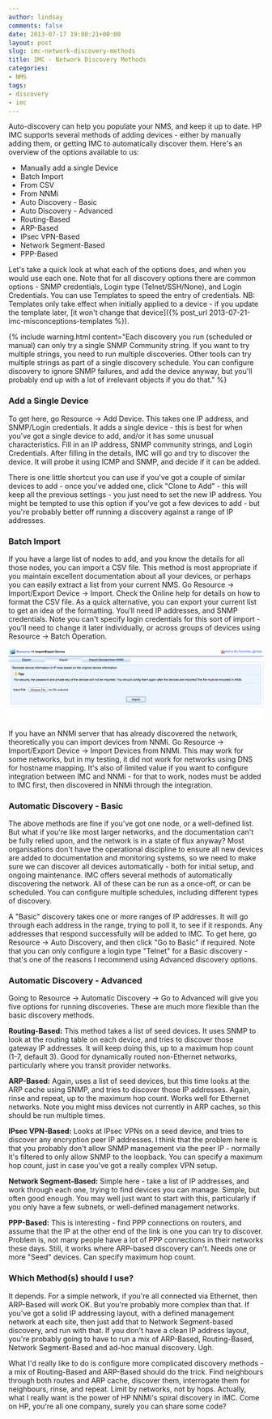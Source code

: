 ```yaml
---
author: lindsay
comments: false
date: 2013-07-17 19:00:21+00:00
layout: post
slug: imc-network-discovery-methods
title: IMC - Network Discovery Methods
categories:
- NMS
tags:
- discovery
- imc
---
```


Auto-discovery can help you populate your NMS, and keep it up to date. HP IMC supports several methods of adding devices - either by manually adding them, or getting IMC to automatically discover them. Here's an overview of the options available to us:

* Manually add a single Device
* Batch Import
* From CSV
* From NNMi
* Auto Discovery - Basic
* Auto Discovery - Advanced
* Routing-Based
* ARP-Based
* IPsec VPN-Based
* Network Segment-Based
* PPP-Based

Let's take a quick look at what each of the options does, and when you would use each one. Note that for all discovery options there are common options - SNMP credentials, Login type (Telnet/SSH/None), and Login Credentials. You can use Templates to speed the entry of credentials. NB: Templates only take effect when initially applied to a device - if you update the template later, [it won't change that device]({% post_url 2013-07-21-imc-misconceptions-templates %}).

{% include warning.html content="Each discovery you run (scheduled or manual) can only try a single SNMP Community string. If you want to try multiple strings, you need to run multiple discoveries. Other tools can try multiple strings as part of a single discovery schedule. You can configure discovery to ignore SNMP failures, and add the device anyway, but you'll probably end up with a lot of irrelevant objects if you do that." %}

### Add a Single Device

To get here, go Resource -> Add Device. This takes one IP address, and SNMP/Login credentials. It adds a single device - this is best for when you've got a single device to add, and/or it has some unusual characteristics. Fill in an IP address, SNMP community strings, and Login Credentials. After filling in the details, IMC will go and try to discover the device. It will probe it using ICMP and SNMP, and decide if it can be added.

There is one little shortcut you can use if you've got a couple of similar devices to add - once you've added one, click "Clone to Add" - this will keep all the previous settings - you just need to set the new IP address. You might be tempted to use this option if you've got a few devices to add - but you're probably better off running a discovery against a range of IP addresses.

### Batch Import

If you have a large list of nodes to add, and you know the details for all those nodes, you can import a CSV file. This method is most appropriate if you maintain excellent documentation about all your devices, or perhaps you can easily extract a list from your current NMS. Go Resource -> Import/Export Device -> Import. Check the Online help for details on how to format the CSV file. As a quick alternative, you can export your current list to get an idea of the formatting. You'll need IP addresses, and SNMP credentials. Note you can't specify login credentials for this sort of import - you'll need to change it later individually, or across groups of devices using Resource -> Batch Operation.

[![Batch Import](/assets/2013/07/Batch-Import.png)](/assets/2013/07/Batch-Import.png)

If you have an NNMi server that has already discovered the network, theoretically you can import devices from NNMi. Go Resource -> Import/Export Device -> Import Devices from NNMi. This may work for some networks, but in my testing, it did not work for networks using DNS for hostname mapping. It's also of limited value if you want to configure integration between IMC and NNMi - for that to work, nodes must be added to IMC first, then discovered in NNMi through the integration.

### Automatic Discovery - Basic

The above methods are fine if you've got one node, or a well-defined list. But what if you're like most larger networks, and the documentation can't be fully relied upon, and the network is in a state of flux anyway? Most organisations don't have the operational discipline to ensure all new devices are added to documentation and monitoring systems, so we need to make sure we can discover all devices automatically - both for initial setup, and ongoing maintenance. IMC offers several methods of automatically discovering the network. All of these can be run as a once-off, or can be scheduled. You can configure multiple schedules, including different types of discovery.

A "Basic" discovery takes one or more ranges of IP addresses. It will go through each address in the range, trying to poll it, to see if it responds. Any addresses that respond successfully will be added to IMC. To get here, go Resource -> Auto Discovery, and then click "Go to Basic" if required. Note that you can only configure a login type "Telnet" for a Basic discovery - that's one of the reasons I recommend using Advanced discovery options.

### Automatic Discovery - Advanced

Going to Resource -> Automatic Discovery -> Go to Advanced will give you five options for running discoveries. These are much more flexible than the basic discovery methods.

**Routing-Based:** This method takes a list of seed devices. It uses SNMP to look at the routing table on each device, and tries to discover those gateway IP addresses. It will keep doing this, up to a maximum hop count (1-7, default 3). Good for dynamically routed non-Ethernet networks, particularly where you transit provider networks.

**ARP-Based:** Again, uses a list of seed devices, but this time looks at the ARP cache using SNMP, and tries to discover those IP addresses. Again, rinse and repeat, up to the maximum hop count. Works well for Ethernet networks. Note you might miss devices not currently in ARP caches, so this should be run multiple times.

**IPsec VPN-Based:** Looks at IPsec VPNs on a seed device, and tries to discover any encryption peer IP addresses. I think that the problem here is that you probably don't allow SNMP management via the peer IP - normally it's filtered to only allow SNMP to the loopback. You can specify a maximum hop count, just in case you've got a really complex VPN setup.

**Network Segment-Based:** Simple here - take a list of IP addresses, and work through each one, trying to find devices you can manage. Simple, but often good enough. You may well just want to start with this, particularly if you only have a few subnets, or well-defined management networks.

**PPP-Based:** This is interesting - find PPP connections on routers, and assume that the IP at the other end of the link is one you can try to discover. Problem is, not many people have a lot of PPP connections in their networks these days. Still, it works where ARP-based discovery can't. Needs one or more "Seed" devices. Can specify maximum hop count.

### Which Method(s) should I use?

It depends. For a simple network, if you're all connected via Ethernet, then ARP-Based will work OK. But you're probably more complex than that. If you've got a solid IP addressing layout, with a defined management network at each site, then just add that to Network Segment-based discovery, and run with that. If you don't have a clean IP address layout, you're probably going to have to run a mix of ARP-Based, Routing-Based, Network Segment-Based and ad-hoc manual discovery. Ugh.

What I'd really like to do is configure more complicated discovery methods - a mix of Routing-Based and ARP-Based should do the trick. Find neighbours through both routes and ARP cache, discover them, interrogate them for neighbours, rinse, and repeat. Limit by networks, not by hops. Actually, what I really want is the power of HP NNMi's spiral discovery in IMC. Come on HP, you're all one company, surely you can share some code?
